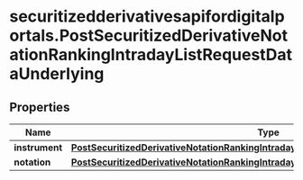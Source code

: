 # securitizedderivativesapifordigitalportals.PostSecuritizedDerivativeNotationRankingIntradayListRequestDataUnderlying

## Properties

Name | Type | Description | Notes
------------ | ------------- | ------------- | -------------
**instrument** | [**PostSecuritizedDerivativeNotationRankingIntradayListRequestDataUnderlyingInstrument**](PostSecuritizedDerivativeNotationRankingIntradayListRequestDataUnderlyingInstrument.md) |  | [optional] 
**notation** | [**PostSecuritizedDerivativeNotationRankingIntradayListRequestDataUnderlyingNotation**](PostSecuritizedDerivativeNotationRankingIntradayListRequestDataUnderlyingNotation.md) |  | [optional] 


